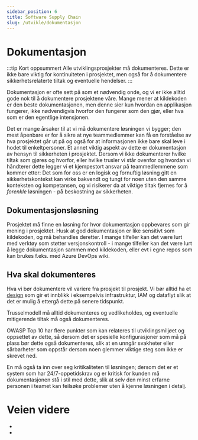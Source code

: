 ```yaml
---
sidebar_position: 6
title: Software Supply Chain
slug: /utvikle/dokumentasjon
---
```


# Dokumentasjon

:::tip Kort oppsummert
Alle utviklingsprosjekter må dokumenteres. Dette er ikke bare viktig for kontinuiteten i prosjektet, men også for å dokumentere sikkerhetsrelaterte tiltak og eventuelle hendelser. 
:::

Dokumentasjon er ofte sett på som et nødvendig onde, og vi er ikke alltid gode nok til å dokumentere prosjektene våre. Mange mener at kildekoden er den beste dokumentasjonen, men denne sier kun hvordan en applikasjon fungerer, ikke nødvendigvis hvorfor den fungerer som den gjør, eller hva som er den egentlige intensjonen. 

Det er mange årsaker til at vi må dokumentere løsningen vi bygger; den mest åpenbare er for å sikre at nye teammedlemmer kan få en forståelse av hva prosjektet går ut på og også for at informasjonen ikke bare skal leve i hodet til enkeltpersoner. Et annet viktig aspekt av dette er dokumentasjon av hensyn til sikkerheten i prosjektet. Dersom vi ikke dokumenterer hvilke tiltak som gjøres og hvorfor, eller hvilke trusler vi står ovenfor og hvordan vi håndterer dette legger vi et kjempestort ansvar på teammedlemmene som kommer etter: Det som for oss er en logisk og fornuftig løsning gitt en sikkerhetskontekst kan virke bakvendt og tungt for noen uten den samme konteksten og kompetansen, og vi risikerer da at viktige tiltak fjernes for å _forenkle_ løsningen - på beskostning av sikkerheten. 

## Dokumentasjonsløsning
Prosjektet må finne en løsning for hvor dokumentasjon oppbevares som gir mening i prosjektet. Husk at god dokumentasjon er like sensitivt som kildekoden, og må behandles deretter. I mange tilfeller kan det være lurt med verktøy som støtter versjonskontroll - i mange tilfeller kan det være lurt å legge dokumentasjon sammen med kildekoden, eller evt i egne repos som kan brukes f.eks. med Azure DevOps wiki. 

## Hva skal dokumenteres
Hva vi bør dokumentere vil variere fra prosjekt til prosjekt. Vi bør alltid ha et [design](/designe/systemskisser) som gir et innblikk i eksempelvis infrastruktur, IAM og dataflyt slik at det er mulig å ettergå dette på senere tidspunkt. 

Trusselmodell må alltid dokumenteres og vedlikeholdes, og eventuelle mitigerende tiltak må også dokumenteres. 

OWASP Top 10 har flere punkter som kan relateres til utviklingsmiljøet og oppsettet av dette, så dersom det er spesielle konfigurasjoner som må på plass bør dette også dokumenteres, slik at en unngår svakheter eller sårbarheter som oppstår dersom noen glemmer viktige steg som ikke er skrevet ned. 

En må også ta inn over seg kritikaliteten til løsningen; dersom det er et system som har 24/7-oppetidskrav og er kritisk for kunden må dokumentasjonen stå i stil med dette, slik at selv den minst erfarne personen i teamet kan feilsøke problemer uten å kjenne løsningen i detalj. 

# Veien videre
* 
* 